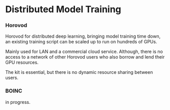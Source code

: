 # Distributed Model Training

### Horovod

Horovod for distributed deep learning, bringing model training time down, an existing training script can be scaled up to run on hundreds of GPUs.

Mainly used for LAN and a commercial cloud service. Although, there is no access to a network of other Horovod users who also borrow and lend their GPU resources.

The kit is essential, but there is no dynamic resource sharing between users.

### BOINC

in progress.

